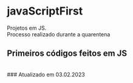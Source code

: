 # javaScriptFirst

Projetos em JS.     
Processo realizado durante a quarentena            
   
## Primeiros códigos feitos em JS      
<br> 
### Atualizado em 03.02.2023   
